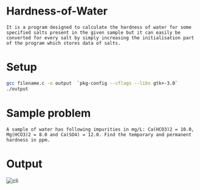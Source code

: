 # Hardness-of-Water

```
It is a program designed to calculate the hardness of water for some specified salts present in the given sample but it can easily be converted for every salt by simply increasing the initialisation part of the program which stores data of salts.
```

# Setup
```bash
gcc filename.c -o output  `pkg-config --cflags --libs gtk+-3.0`
./output
```

# Sample problem
```
A sample of water has following impurities in mg/L: Ca(HCO3)2 = 10.0, Mg(HCO3)2 = 8.0 and Ca(SO4) = 12.0. Find the temporary and permanent hardness in ppm.
```

# Output
![cli](https://user-images.githubusercontent.com/54521023/105392072-cb18e200-5c40-11eb-9eae-1d193083858c.png)